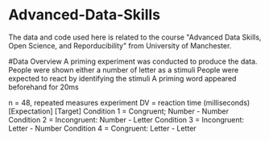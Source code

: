 # Advanced-Data-Skills
The data and code used here is related to the course "Advanced Data Skills, Open Science, and Reporducibility" from University of Manchester.

#Data Overview
A priming experiment was conducted to produce the data. 
People were shown either a number of letter as a stimuli
People were expected to react by identifying the stimuli
A priming word appeared beforehand for 20ms

n = 48, repeated measures experiment
DV = reaction time (milliseconds)
                          [Expectation]    [Target]
Condition 1 = Congruent;   Number     -     Number
Condition 2 = Incongruent: Number     -     Letter
Condition 3 = Incongruent: Letter     -     Number
Condition 4 = Congruent:   Letter     -     Letter
